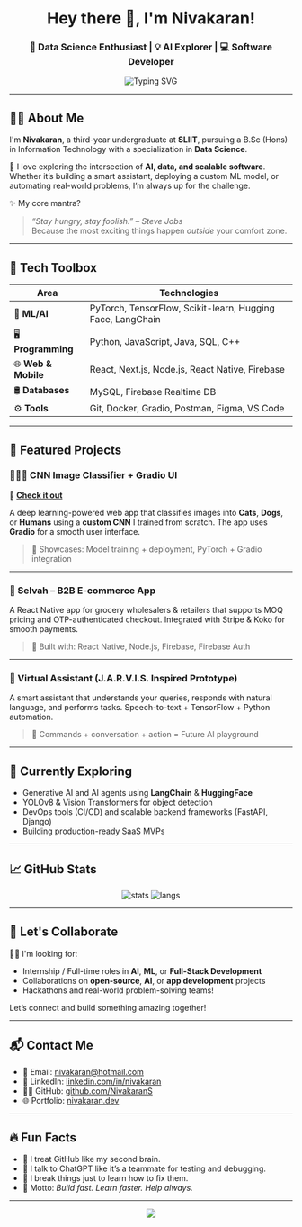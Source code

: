 <h1 align="center">Hey there 👋, I'm Nivakaran!</h1>
<h3 align="center">🚀 Data Science Enthusiast | 💡 AI Explorer | 💻 Software Developer</h3>

<p align="center">
  <img
    src="https://readme-typing-svg.herokuapp.com?font=Fira+Code&duration=4000&pause=1000&color=00F779&center=true&vCenter=true&width=600&lines=Turning+Data+Into+Decisions...;Building+Smart+Apps+With+Code+and+Creativity!"
    alt="Typing SVG"
/>
</p>



---

## 👨‍🎓 About Me

I'm **Nivakaran**, a third-year undergraduate at **SLIIT**, pursuing a B.Sc (Hons) in Information Technology with a specialization in **Data Science**.

🚀 I love exploring the intersection of **AI, data, and scalable software**. Whether it’s building a smart assistant, deploying a custom ML model, or automating real-world problems, I’m always up for the challenge.

✨ My core mantra?  
> *“Stay hungry, stay foolish.” – Steve Jobs*  
Because the most exciting things happen *outside* your comfort zone.

---

## 🔧 Tech Toolbox

| Area | Technologies |
|------|--------------|
| 🧠 **ML/AI** | PyTorch, TensorFlow, Scikit-learn, Hugging Face, LangChain |
| 🖥️ **Programming** | Python, JavaScript, Java, SQL, C++ |
| 🌐 **Web & Mobile** | React, Next.js, Node.js, React Native, Firebase |
| 🛢️ **Databases** | MySQL, Firebase Realtime DB |
| ⚙️ **Tools** | Git, Docker, Gradio, Postman, Figma, VS Code |

---

## 💼 Featured Projects

### 🐶🐱🧑 CNN Image Classifier + Gradio UI  
**🔗 [Check it out](https://nivakaran-classification-gradio-kncvu.hf.space/?__theme=system)**

A deep learning-powered web app that classifies images into **Cats**, **Dogs**, or **Humans** using a **custom CNN** I trained from scratch. The app uses **Gradio** for a smooth user interface.

> 🚀 Showcases: Model training + deployment, PyTorch + Gradio integration

---

### 🛒 Selvah – B2B E-commerce App  
A React Native app for grocery wholesalers & retailers that supports MOQ pricing and OTP-authenticated checkout. Integrated with Stripe & Koko for smooth payments.

> 💼 Built with: React Native, Node.js, Firebase, Firebase Auth

---

### 🧠 Virtual Assistant (J.A.R.V.I.S. Inspired Prototype)  
A smart assistant that understands your queries, responds with natural language, and performs tasks. Speech-to-text + TensorFlow + Python automation.

> 💬 Commands + conversation + action = Future AI playground

---

## 🌱 Currently Exploring
- Generative AI and AI agents using **LangChain** & **HuggingFace**
- YOLOv8 & Vision Transformers for object detection
- DevOps tools (CI/CD) and scalable backend frameworks (FastAPI, Django)
- Building production-ready SaaS MVPs

---

## 📈 GitHub Stats

<p align="center">
  <img src="https://github-readme-stats.vercel.app/api?username=NivakaranS&show_icons=true&theme=tokyonight" alt="stats"/>
  <img src="https://github-readme-stats.vercel.app/api/top-langs/?username=NivakaranS&layout=compact&theme=tokyonight" alt="langs"/>
</p>

---

## 🤝 Let's Collaborate

🧑‍💻 I'm looking for:

- Internship / Full-time roles in **AI**, **ML**, or **Full-Stack Development**
- Collaborations on **open-source**, **AI**, or **app development** projects
- Hackathons and real-world problem-solving teams!

Let’s connect and build something amazing together!

---

## 📬 Contact Me

- 📧 Email: [nivakaran@hotmail.com](mailto:nivakaran@hotmail.com)
- 💼 LinkedIn: [linkedin.com/in/nivakaran](https://linkedin.com/in/nivakaranS)
- 🧑‍💻 GitHub: [github.com/NivakaranS](https://github.com/NivakaranS)
- 🌐 Portfolio: [nivakaran.dev](https://nivakaran.dev)

---

## 🔥 Fun Facts

- 🧠 I treat GitHub like my second brain.
- 💬 I talk to ChatGPT like it’s a teammate for testing and debugging.
- 🧪 I break things just to learn how to fix them.
- 🎯 Motto: *Build fast. Learn faster. Help always.*

---

<p align="center">
  <img src="https://capsule-render.vercel.app/api?type=waving&color=gradient&height=100&section=footer"/>
</p>
